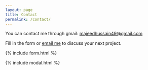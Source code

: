 ```yaml
---
layout: page
title: Contact
permalink: /contact/
---
```


You can contact me through gmail: [majeedhussain49@gmail.com](majeedhussain49@gmail.com)

Fill in the form or [email me](mailto:{{site.email}}) to discuss your next project.

{% include form.html %}

{% include modal.html %}
